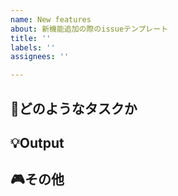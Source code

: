 ```yaml
---
name: New features
about: 新機能追加の際のissueテンプレート
title: ''
labels: ''
assignees: ''

---
```


## 💬どのようなタスクか
<!-- 目的を達成するためのタスクの内容を具体的に書く -->

## 💡Output
<!-- このタスクの完了の定義を書く -->

## 🎮その他
